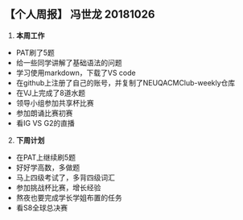 ## 【个人周报】 冯世龙 20181026
1. **本周工作**
 - PAT刷了5题
 - 给一些同学讲解了基础语法的问题
 - 学习使用markdown，下载了VS code
 - 在github上注册了自己的账号，并复制了NEUQACMClub-weekly仓库
 - 在VJ上完成了8道水题
 - 领导小组参加共享杯比赛
 - 参加朗诵比赛初赛
 - 看IG VS G2的直播
2. **下周计划**
 - 在PAT上继续刷5题
 - 好好学高数，多做题
 - 马上四级考试了，多背四级词汇
 - 参加挑战杯比赛，增长经验
 - 熬夜也要完成学长学姐布置的任务
 - 看S8全球总决赛
 
